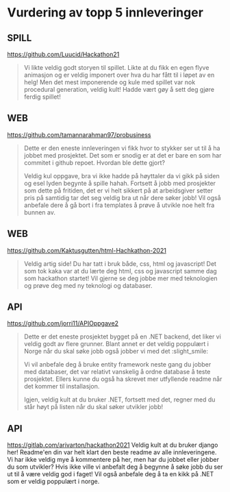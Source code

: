 # Vurdering av topp 5 innleveringer

## SPILL
https://github.com/Luucid/Hackathon21
> Vi likte veldig godt storyen til spillet. Likte at du fikk en egen flyve animasjon og er veldig imponert over hva du har fått til i løpet av en helg!
> Men det mest imponerende og kule med spillet var nok procedural generation, veldig kult!
> Hadde vært gøy å sett deg gjøre ferdig spillet!

## WEB
https://github.com/tamannarahman97/probusiness
> Dette er den eneste innleveringen vi fikk hvor to stykker ser ut til å ha jobbet med prosjektet.
> Det som er snodig er at det er bare en som har commitet i github repoet. Hvordan ble dette gjort?
> 
> Veldig kul oppgave, bra vi ikke hadde på høyttaler da vi gikk på siden og esel lyden begynte å spille hahah.
> Fortsett å jobb med prosjekter som dette på fritiden, det er vi helt sikkert på at arbeidsgiver setter pris på
> samtidig tar det seg veldig bra ut når dere søker jobb!
> Vil også anbefale dere å gå bort i fra templates å prøve å utvikle noe helt fra bunnen av.

## WEB
https://github.com/Kaktusgutten/html-Hachkathon-2021
> Veldig artig side! Du har tatt i bruk både, css, html og javascript!
> Det som tok kaka var at du lærte deg html, css og javascript samme dag som hackathon startet!
> Vil gjerne se deg jobbe mer med teknologien og  prøve deg med ny teknologi og databaser.


## API
https://github.com/jorri11/APIOppgave2
> Dette er det eneste prosjektet bygget på en .NET backend, det liker vi veldig godt
> av flere grunner. Blant annet er det veldig poppulært i Norge når du skal søke jobb
> også jobber vi med det :slight_smile:
> 
> Vi vil anbefale deg å bruke entity framework neste gang du jobber med databaser, det var
> relativt vanskelig å ordne database å teste prosjektet. Ellers kunne du også ha skrevet mer
> utfyllende readme når det kommer til installasjon.
> 
> Igjen, veldig kult at du bruker .NET, fortsett med det, regner med du står høyt på listen
> når du skal søker utvikler jobb!

## API
https://gitlab.com/arivarton/hackathon2021
Veldig kult at du bruker django her! Readme'en din var helt klart den beste readme av alle innleveringene.
Vi har ikke veldig mye å kommentere på her, men har du jobbet eller jobber du som utvikler? Hvis ikke ville vi anbefalt deg å begynne å søke jobb
du ser ut til å være veldig god i faget!
Vil også anbefale deg å ta en kikk på .NET som er veldig poppulært i norge.
